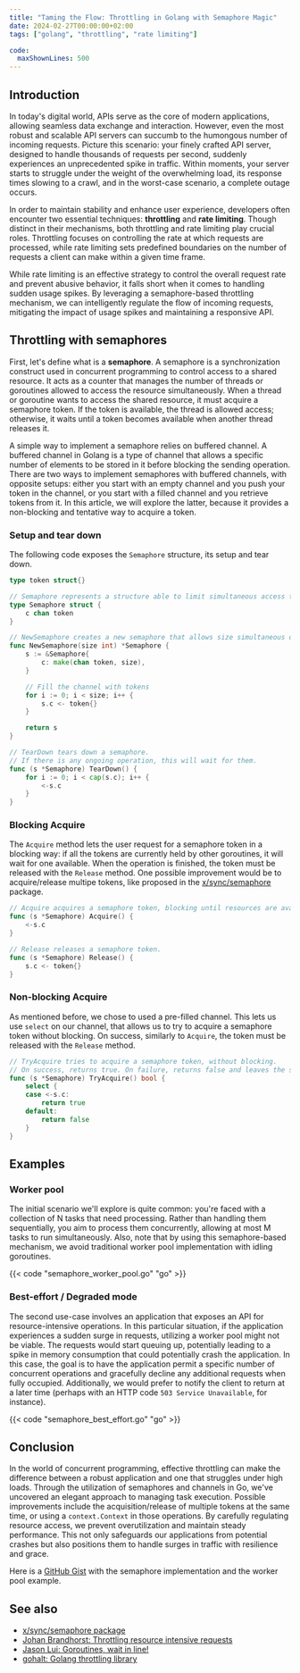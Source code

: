 ```yaml
---
title: "Taming the Flow: Throttling in Golang with Semaphore Magic"
date: 2024-02-27T00:00:00+02:00
tags: ["golang", "throttling", "rate limiting"]

code:
  maxShownLines: 500
---
```


## Introduction

In today's digital world, APIs serve as the core of modern applications, allowing seamless data exchange and
interaction. However, even the most robust and scalable API servers can succumb to the humongous number of incoming
requests. Picture this scenario: your finely crafted API server, designed to handle thousands of requests per second,
suddenly experiences an unprecedented spike in traffic. Within moments, your server starts to struggle under the weight
of the overwhelming load, its response times slowing to a crawl, and in the worst-case scenario, a complete outage
occurs.

In order to maintain stability and enhance user experience, developers often encounter two essential techniques:
**throttling** and **rate limiting**. Though distinct in their mechanisms, both throttling and rate limiting play
crucial roles. Throttling focuses on controlling the rate at which requests are processed, while rate limiting sets
predefined boundaries on the number of requests a client can make within a given time frame.

While rate limiting is an effective strategy to control the overall request rate and prevent abusive behavior, it falls
short when it comes to handling sudden usage spikes. By leveraging a semaphore-based throttling mechanism, we can
intelligently regulate the flow of incoming requests, mitigating the impact of usage spikes and maintaining a responsive
API.

## Throttling with semaphores
First, let's define what is a **semaphore**. A semaphore is a synchronization construct used in concurrent programming
to control access to a shared resource. It acts as a counter that manages the number of threads or goroutines allowed to
access the resource simultaneously. When a thread or goroutine wants to access the shared resource, it must acquire a
semaphore token. If the token is available, the thread is allowed access; otherwise, it waits until a token becomes
available when another thread releases it.

A simple way to implement a semaphore relies on buffered channel. A buffered channel in Golang is a type of channel that
allows a specific number of elements to be stored in it before blocking the sending operation. There are two ways to
implement semaphores with buffered channels, with opposite setups: either you start with an empty channel and you push
your token in the channel, or you start with a filled channel and you retrieve tokens from it. In this article, we will
explore the latter, because it provides a non-blocking and tentative way to acquire a token.

### Setup and tear down

The following code exposes the `Semaphore` structure, its setup and tear down.

```go
type token struct{}

// Semaphore represents a structure able to limit simultaneous access to a shared resource.
type Semaphore struct {
    c chan token
}

// NewSemaphore creates a new semaphore that allows size simultaneous operations.
func NewSemaphore(size int) *Semaphore {
    s := &Semaphore{
        c: make(chan token, size),
    }

    // Fill the channel with tokens
    for i := 0; i < size; i++ {
        s.c <- token{}
    }

    return s
}

// TearDown tears down a semaphore.
// If there is any ongoing operation, this will wait for them.
func (s *Semaphore) TearDown() {
    for i := 0; i < cap(s.c); i++ {
        <-s.c
    }
}
```

### Blocking Acquire
The `Acquire` method lets the user request for a semaphore token in a blocking way: if all the tokens are currently held
by other goroutines, it will wait for one available. When the operation is finished, the token must be released with the
`Release` method. One possible improvement would be to acquire/release multipe tokens, like proposed in the
[x/sync/semaphore](https://pkg.go.dev/golang.org/x/sync/semaphore) package.

```go
// Acquire acquires a semaphore token, blocking until resources are available.
func (s *Semaphore) Acquire() {
    <-s.c
}

// Release releases a semaphore token.
func (s *Semaphore) Release() {
    s.c <- token{}
}
```

### Non-blocking Acquire
As mentioned before, we chose to used a pre-filled channel. This lets us use `select` on our channel, that allows us to
try to acquire a semaphore token without blocking. On success, similarly to `Acquire`, the token must be released with
the `Release` method.

```go
// TryAcquire tries to acquire a semaphore token, without blocking.
// On success, returns true. On failure, returns false and leaves the semaphore unchanged.
func (s *Semaphore) TryAcquire() bool {
    select {
    case <-s.c:
        return true
    default:
        return false
    }
}
```

## Examples

### Worker pool

The initial scenario we'll explore is quite common: you're faced with a collection of N tasks that need processing.
Rather than handling them sequentially, you aim to process them concurrently, allowing at most M tasks to run
simultaneously. Also, note that by using this semaphore-based mechanism, we avoid traditional worker pool implementation
with idling goroutines.

{{< code "semaphore_worker_pool.go" "go" >}}


### Best-effort / Degraded mode

The second use-case involves an application that exposes an API for resource-intensive operations. In this particular
situation, if the application experiences a sudden surge in requests, utilizing a worker pool might not be viable. The
requests would start queuing up, potentially leading to a spike in memory consumption that could potentially crash the
application. In this case, the goal is to have the application permit a specific number of concurrent operations and
gracefully decline any additional requests when fully occupied. Additionally, we would prefer to notify the client to
return at a later time (perhaps with an HTTP code `503 Service Unavailable`, for instance).

{{< code "semaphore_best_effort.go" "go" >}}

## Conclusion

In the world of concurrent programming, effective throttling can make the difference between a robust application and
one that struggles under high loads. Through the utilization of semaphores and channels in Go, we've uncovered an
elegant approach to managing task execution. Possible improvements include the acquisition/release of multiple tokens at
the same time, or using a `context.Context` in those operations. By carefully regulating resource access, we prevent
overutilization and maintain steady performance. This not only safeguards our applications from potential crashes but
also positions them to handle surges in traffic with resilience and grace.

Here is a [GitHub Gist](https://gist.github.com/driquet/6d34d5fbb0255ea1f738b90641796b8e) with the semaphore
implementation and the worker pool example.

## See also

* [x/sync/semaphore package](https://pkg.go.dev/golang.org/x/sync/semaphore)
* [Johan Brandhorst: Throttling resource intensive requests](https://jbrandhorst.com/post/go-semaphore/)
* [Jason Lui: Goroutines, wait in line!](https://blog.xendit.engineer/goroutines-wait-in-line-5bae770bb79)
* [gohalt: Golang throttling library](https://github.com/1pkg/gohalt)
